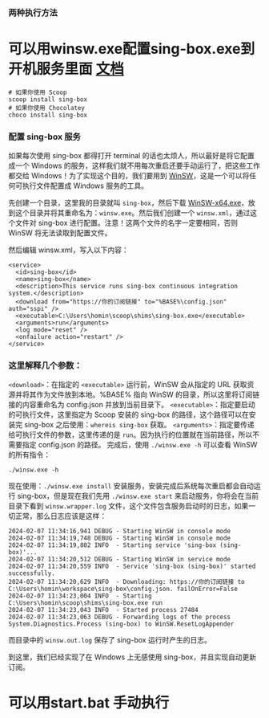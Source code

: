 ### 两种执行方法
# 可以用winsw.exe配置sing-box.exe到开机服务里面 [文档](https://homing.so/blog/proxy/sing-box-on-windows)
```
# 如果你使用 Scoop
scoop install sing-box
# 如果你使用 Chocolatey
choco install sing-box
```
### 配置 sing-box 服务
如果每次使用 sing-box 都得打开 terminal 的话也太烦人，所以最好是将它配置成一个 Windows 的服务，这样我们就不用每次重启还要手动运行了，把这些工作都交给 Windows！为了实现这个目的，我们要用到 [WinSW](https://github.com/winsw/winsw)，这是一个可以将任何可执行文件配置成 Windows 服务的工具。

先创建一个目录，这里我的目录就叫 `sing-box`，然后下载 [WinSW-x64.exe](https://github.com/winsw/winsw/releases/tag/v2.12.0)，放到这个目录并将其重命名为：`winsw.exe`。然后我们创建一个 `winsw.xml`，通过这个文件对 sing-box 进行配置。注意！这两个文件的名字一定要相同，否则 WinSW 将无法读取到配置文件。

然后编辑 winsw.xml，写入以下内容：
```
<service>
  <id>sing-box</id>
  <name>sing-box</name>
  <description>This service runs sing-box continuous integration system.</description>
  <download from="https://你的订阅链接" to="%BASE%\config.json" auth="sspi" />
  <executable>C:\Users\homin\scoop\shims\sing-box.exe</executable>
  <arguments>run</arguments>
  <log mode="reset" />
  <onfailure action="restart" />
</service>
```

### 这里解释几个参数：


`<download>`：在指定的 `<executable>` 运行前，WinSW 会从指定的 URL 获取资源并将其作为文件放到本地。%BASE% 指向 WinSW 的目录，所以这里将订阅链接的内容重命名为 config.json 并放到当前目录下。
`<executable>`：指定要启动的可执行文件，这里指定为 Scoop 安装的 sing-box 的路径，这个路径可以在安装完 sing-box 之后使用：`whereis sing-box` 获取。
`<arguments>`：指定要传递给可执行文件的参数，这里传递的是 `run`。因为执行的位置就在当前路径，所以不需要指定 config.json 的路径。
完成后，使用 `./winsw.exe -h` 可以查看 WinSW 的所有指令：

```
./winsw.exe -h
```

现在使用：`./winsw.exe install` 安装服务，安装完成后系统每次重启都会自动运行 sing-box，但是现在我们先用 `./winsw.exe start` 来启动服务，你将会在当前目录下看到 `winsw.wrapper.log` 文件，这个文件包含服务启动时的日志，如果一切正常，那么日志应该是这样：

```
2024-02-07 11:34:16,941 DEBUG - Starting WinSW in console mode
2024-02-07 11:34:19,748 DEBUG - Starting WinSW in console mode
2024-02-07 11:34:19,802 INFO  - Starting service 'sing-box (sing-box)'...
2024-02-07 11:34:20,512 DEBUG - Starting WinSW in service mode
2024-02-07 11:34:20,559 INFO  - Service 'sing-box (sing-box)' started successfully.
2024-02-07 11:34:20,629 INFO  - Downloading: https://你的订阅链接 to C:\Users\homin\workspace\sing-box\config.json. failOnError=False
2024-02-07 11:34:23,004 INFO  - Starting C:\Users\homin\scoop\shims\sing-box.exe run
2024-02-07 11:34:23,043 INFO  - Started process 27484
2024-02-07 11:34:23,063 DEBUG - Forwarding logs of the process System.Diagnostics.Process (sing-box) to WinSW.ResetLogAppender
```

而目录中的 `winsw.out.log` 保存了 sing-box 运行时产生的日志。

到这里，我们已经实现了在 Windows 上无感使用 sing-box，并且实现自动更新订阅。
# 可以用start.bat 手动执行


